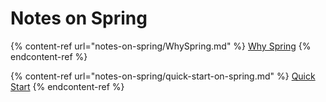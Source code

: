 

# Notes on Spring

{% content-ref url="notes-on-spring/WhySpring.md" %}
[Why Spring](notes-on-spring/WhySpring.md)
{% endcontent-ref %}

{% content-ref url="notes-on-spring/quick-start-on-spring.md" %}
[Quick Start](notes-on-spring/quick-start-on-spring.md)
{% endcontent-ref %}
